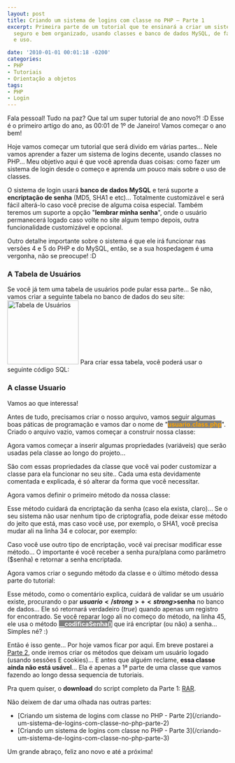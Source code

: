 ```yaml
---
layout: post
title: Criando um sistema de logins com classe no PHP – Parte 1
excerpt: Primeira parte de um tutorial que te ensinará a criar um sistema de logins
  seguro e bem organizado, usando classes e banco de dados MySQL, de fácil configuração
  e uso.

date: '2010-01-01 00:01:18 -0200'
categories:
- PHP
- Tutoriais
- Orientação a objetos
tags:
- PHP
- Login
---
```

Fala pessoal! Tudo na paz? Que tal um super tutorial de ano novo?! :D Esse é o primeiro artigo do ano, as 00:01 de 1º de Janeiro! Vamos começar o ano bem!

Hoje vamos começar um tutorial que será divido em várias partes... Nele vamos aprender a fazer um sistema de logins decente, usando classes no PHP... Meu objetivo aqui é que você aprenda duas coisas: como fazer um sistema de login desde o começo e aprenda um pouco mais sobre o uso de classes.

O sistema de login usará <strong>banco de dados MySQL</strong> e terá suporte a <strong>encriptação de senha</strong> (MD5, SHA1 e etc)... Totalmente customizável e será fácil alterá-lo caso você precise de alguma coisa especial. Também teremos um suporte a opção "<strong>lembrar minha senha</strong>", onde o usuário permanecerá logado caso volte no site algum tempo depois, outra funcionalidade customizável e opcional.

Outro detalhe importante sobre o sistema é que ele irá funcionar nas versões 4 e 5 do PHP e do MySQL, então, se a sua hospedagem é uma vergonha, não se preocupe! :D

<h3>A Tabela de Usuários</h3>
Se você já tem uma tabela de usuários pode pular essa parte... Se não, vamos criar a seguinte tabela no banco de dados do seu site:
<img src="/arquivos/2009/12/tabela_usuarios.jpg" alt="Tabela de Usuários" title="Tabela de Usuários" width="163" height="146" class="size-full wp-image-664" />
Para criar essa tabela, você poderá usar o seguinte código SQL:

<div data-gist-id="3925f793d2e316fc58dc" data-gist-show-loading="false"></div>


<h3>A classe Usuario</h3>
Vamos ao que interessa!

Antes de tudo, precisamos criar o nosso arquivo, vamos seguir algumas boas páticas de programação e vamos dar o nome de "<strong style="background: gray; color: orange">usuario.class.php</strong>". Criado o arquivo vazio, vamos começar a construir nossa classe:


<div data-gist-id="5d2a26d5c777322b8e4e" data-gist-show-loading="false"></div>

Agora vamos começar a inserir algumas propriedades (variáveis) que serão usadas pela classe ao longo do projeto...


<div data-gist-id="01c030b03a200b97bc25" data-gist-show-loading="false"></div>

São com essas propriedades da classe que você vai poder customizar a classe para ela funcionar no seu site.. Cada uma esta devidamente comentada e explicada, é só alterar da forma que você necessitar.

Agora vamos definir o primeiro método da nossa classe:


<div data-gist-id="48f4bb25b642da4951ba" data-gist-show-loading="false"></div>

Esse método cuidará da encriptação da senha (caso ela exista, claro)... Se o seu sistema não usar nenhum tipo de criptografia, pode deixar esse método do jeito que está, mas caso você use, por exemplo, o SHA1, você precisa mudar ali na linha 34 e colocar, por exemplo:

<div data-gist-id="e65787f8501fd5e47ba8" data-gist-show-loading="false"></div>

Caso você use outro tipo de encriptação, você vai precisar modificar esse método... O importante é você receber a senha pura/plana como parâmetro ($senha) e retornar a senha encriptada.

Agora vamos criar o segundo método da classe e o último método dessa parte do tutorial:


<div data-gist-id="516dafcd3877a04eeaa1" data-gist-show-loading="false"></div>

Esse método, como o comentário explica, cuidará de validar se um usuário existe, procurando o par <strong>$usuario</strong> + <strong>$senha</strong> no banco de dados... Ele só retornará verdadeiro (<em>true</em>) quando apenas um registro for encontrado.
Se você reparar logo ali no começo do método, na linha 45, ele usa o método <strong style="background: gray; color: #FFF">__codificaSenha()</strong> que irá encriptar (ou não) a senha... Simples né? :)

Então é isso gente... Por hoje vamos ficar por aqui. Em breve postarei a [Parte 2](/criando-um-sistema-de-logins-com-classe-no-php-parte-2), onde iremos criar os métodos que deixam um usuário logado (usando sessões E cookies)... E antes que alguém reclame, <strong>essa classe ainda não está usável</strong>... Ela é apenas a 1ª parte de uma classe que vamos fazendo ao longo dessa sequencia de tutoriais.

Pra quem quiser, o <strong>download</strong> do script completo da Parte 1: [RAR](/arquivos/2010/01/usuarios.class.parte1.rar).

Não deixem de dar uma olhada nas outras partes:

<ul>
<li>[Criando um sistema de logins com classe no PHP - Parte 2](/criando-um-sistema-de-logins-com-classe-no-php-parte-2)</li>
<li>[Criando um sistema de logins com classe no PHP - Parte 3](/criando-um-sistema-de-logins-com-classe-no-php-parte-3)</li>
</ul>
Um grande abraço, feliz ano novo e até a próxima!

